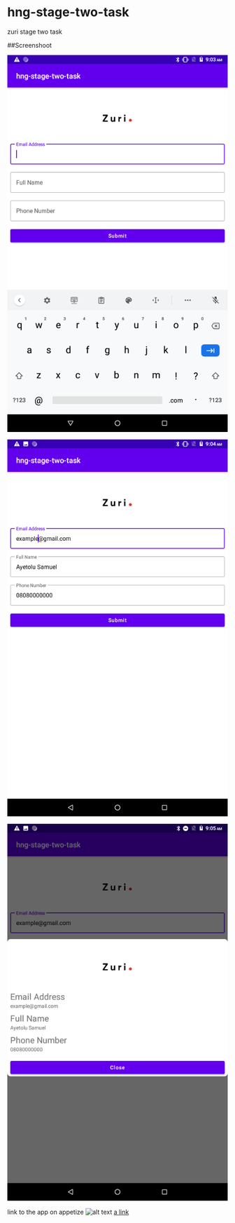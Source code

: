 # hng-stage-two-task
zuri stage two task

##Screenshoot

![alt text](https://github.com/ayetolusamuel/hng-stage-two-task/blob/master/images/Screenshot_20210818-090318.png)

![alt text](https://github.com/ayetolusamuel/hng-stage-two-task/blob/master/images/Screenshot_20210818-090448.png)

![alt text](https://github.com/ayetolusamuel/hng-stage-two-task/blob/master/images/Screenshot_20210818-090511.png)


link to the app on appetize
![alt text](https://appetize.io/app/vcye8bzq0b7gvghhzdqbtk91gr)
[a link](https://appetize.io/app/vcye8bzq0b7gvghhzdqbtk91gr)


